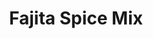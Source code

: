 ---
title: Fajita Spice Mix
metadata:
  source: https://www.bbcgoodfood.com/recipes/fajita-seasoning
  title: Fajita Spice Mix
  course: Spice
ingredients:
- name: ground cumin
  amount: 1 tbsp
- name: dried oregano
  amount: 1.5 tbsp
- name: garlic powder
  amount: 1 tbsp
- name: hot chilli powder
  amount: 0.5 tbsp
- name: sweet smoked paprika
  amount: 2 tbsp
- name: ground coriander
  amount: 0.5 tbsp
cookware:
- name: bowl
- name: container
steps:
- description: Put the hot chilli powder, sweet smoked paprika, ground cumin, garlic
    powder, ground coriander and dried oregano in a bowl and mix to combine.
- description: Tip into a container, and store in a cupboard.

---